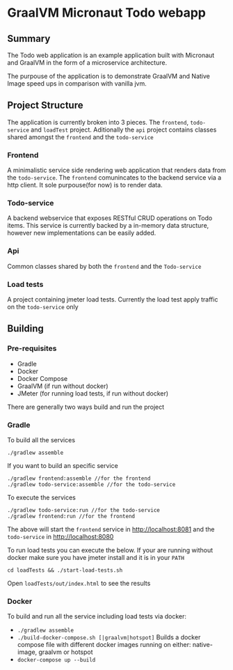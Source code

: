 # GraalVM Micronaut Todo webapp

## Summary

The Todo web application is an example application built with Micronaut and GraalVM in the form of a microservice architecture. 

The purpouse of the application is to demonstrate GraalVM and Native Image speed ups in comparison with vanilla jvm.


## Project Structure

The application is currently broken into 3 pieces. The `frontend`, `todo-service` and `loadTest` project. Aditionally the `api`
project contains classes shared amongst the `frontend` and the `todo-service`

### Frontend

A minimalistic service side rendering web application that renders data from the `todo-service`. The `frontend` comunincates to the backend service via a http client.
It sole purpouse(for now) is to render data.

### Todo-service

A backend webservice that exposes RESTful CRUD operations on Todo items. This service is currently backed by a in-memory data structure, however new implementations can be easily added.

### Api

Common classes shared by both the `frontend` and the `Todo-service`

### Load tests

A project containing jmeter load tests. Currently the load test apply traffic on the `todo-service` only


## Building

### Pre-requisites
- Gradle
- Docker
- Docker Compose
- GraalVM (if run without docker)
- JMeter (for running load tests, if run without docker)

There are generally two ways build and run the project 

### Gradle
To build all the services

```
./gradlew assemble
```

If you want to build an specific service
```
./gradlew frontend:assemble //for the frontend
./gradlew todo-service:assemble //for the todo-service
```

To execute the services
```
./gradlew todo-service:run //for the todo-service
./gradlew frontend:run //for the frontend
```
The above will start the `frontend` service in [http://localhost:8081](http://localhost:8081) and the `todo-service` in [http://localhost:8080](http://localhost:8080)


To run load tests you can execute the below. If your are running without docker make sure you have jmeter install and it is in your `PATH`

```
cd loadTests && ./start-load-tests.sh
```

Open `loadTests/out/index.html` to see the results


### Docker
To build and run all the service including load tests via docker:

- `./gradlew assemble`
- `./build-docker-compose.sh [|graalvm|hotspot]` Builds a docker compose file with different docker images running on either: native-image, graalvm or hotspot
- `docker-compose up --build`



